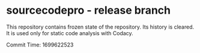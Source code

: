 # sourcecodepro - release branch

This repository contains frozen state of the repository.
Its history is cleared. It is used only for static code
analysis with Codacy.

Commit Time: 1699622523